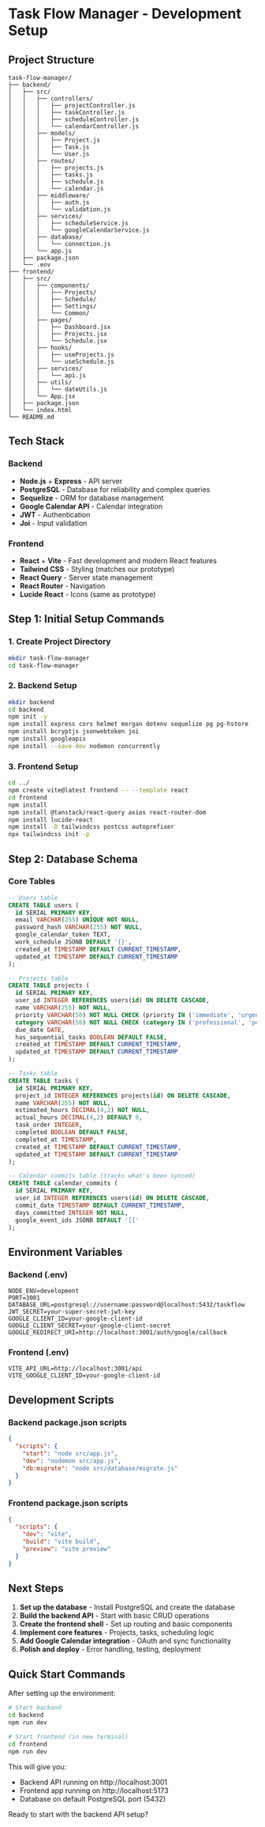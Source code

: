 # Task Flow Manager - Development Setup

## Project Structure

```
task-flow-manager/
├── backend/
│   ├── src/
│   │   ├── controllers/
│   │   │   ├── projectController.js
│   │   │   ├── taskController.js
│   │   │   ├── scheduleController.js
│   │   │   └── calendarController.js
│   │   ├── models/
│   │   │   ├── Project.js
│   │   │   ├── Task.js
│   │   │   └── User.js
│   │   ├── routes/
│   │   │   ├── projects.js
│   │   │   ├── tasks.js
│   │   │   ├── schedule.js
│   │   │   └── calendar.js
│   │   ├── middleware/
│   │   │   ├── auth.js
│   │   │   └── validation.js
│   │   ├── services/
│   │   │   ├── scheduleService.js
│   │   │   └── googleCalendarService.js
│   │   ├── database/
│   │   │   └── connection.js
│   │   └── app.js
│   ├── package.json
│   └── .env
├── frontend/
│   ├── src/
│   │   ├── components/
│   │   │   ├── Projects/
│   │   │   ├── Schedule/
│   │   │   ├── Settings/
│   │   │   └── Common/
│   │   ├── pages/
│   │   │   ├── Dashboard.jsx
│   │   │   ├── Projects.jsx
│   │   │   └── Schedule.jsx
│   │   ├── hooks/
│   │   │   ├── useProjects.js
│   │   │   └── useSchedule.js
│   │   ├── services/
│   │   │   └── api.js
│   │   ├── utils/
│   │   │   └── dateUtils.js
│   │   └── App.jsx
│   ├── package.json
│   └── index.html
└── README.md
```

## Tech Stack

### Backend
- **Node.js** + **Express** - API server
- **PostgreSQL** - Database for reliability and complex queries
- **Sequelize** - ORM for database management
- **Google Calendar API** - Calendar integration
- **JWT** - Authentication
- **Joi** - Input validation

### Frontend
- **React** + **Vite** - Fast development and modern React features
- **Tailwind CSS** - Styling (matches our prototype)
- **React Query** - Server state management
- **React Router** - Navigation
- **Lucide React** - Icons (same as prototype)

## Step 1: Initial Setup Commands

### 1. Create Project Directory
```bash
mkdir task-flow-manager
cd task-flow-manager
```

### 2. Backend Setup
```bash
mkdir backend
cd backend
npm init -y
npm install express cors helmet morgan dotenv sequelize pg pg-hstore
npm install bcryptjs jsonwebtoken joi
npm install googleapis
npm install --save-dev nodemon concurrently
```

### 3. Frontend Setup
```bash
cd ../
npm create vite@latest frontend -- --template react
cd frontend
npm install
npm install @tanstack/react-query axios react-router-dom
npm install lucide-react
npm install -D tailwindcss postcss autoprefixer
npx tailwindcss init -p
```

## Step 2: Database Schema

### Core Tables
```sql
-- Users table
CREATE TABLE users (
  id SERIAL PRIMARY KEY,
  email VARCHAR(255) UNIQUE NOT NULL,
  password_hash VARCHAR(255) NOT NULL,
  google_calendar_token TEXT,
  work_schedule JSONB DEFAULT '{}',
  created_at TIMESTAMP DEFAULT CURRENT_TIMESTAMP,
  updated_at TIMESTAMP DEFAULT CURRENT_TIMESTAMP
);

-- Projects table
CREATE TABLE projects (
  id SERIAL PRIMARY KEY,
  user_id INTEGER REFERENCES users(id) ON DELETE CASCADE,
  name VARCHAR(255) NOT NULL,
  priority VARCHAR(50) NOT NULL CHECK (priority IN ('immediate', 'urgent', 'usual', 'if you have time', 'do whenever')),
  category VARCHAR(50) NOT NULL CHECK (category IN ('professional', 'personal', 'home', 'social')),
  due_date DATE,
  has_sequential_tasks BOOLEAN DEFAULT FALSE,
  created_at TIMESTAMP DEFAULT CURRENT_TIMESTAMP,
  updated_at TIMESTAMP DEFAULT CURRENT_TIMESTAMP
);

-- Tasks table
CREATE TABLE tasks (
  id SERIAL PRIMARY KEY,
  project_id INTEGER REFERENCES projects(id) ON DELETE CASCADE,
  name VARCHAR(255) NOT NULL,
  estimated_hours DECIMAL(4,2) NOT NULL,
  actual_hours DECIMAL(4,2) DEFAULT 0,
  task_order INTEGER,
  completed BOOLEAN DEFAULT FALSE,
  completed_at TIMESTAMP,
  created_at TIMESTAMP DEFAULT CURRENT_TIMESTAMP,
  updated_at TIMESTAMP DEFAULT CURRENT_TIMESTAMP
);

-- Calendar commits table (tracks what's been synced)
CREATE TABLE calendar_commits (
  id SERIAL PRIMARY KEY,
  user_id INTEGER REFERENCES users(id) ON DELETE CASCADE,
  commit_date TIMESTAMP DEFAULT CURRENT_TIMESTAMP,
  days_committed INTEGER NOT NULL,
  google_event_ids JSONB DEFAULT '[]'
);
```

## Environment Variables

### Backend (.env)
```env
NODE_ENV=development
PORT=3001
DATABASE_URL=postgresql://username:password@localhost:5432/taskflow
JWT_SECRET=your-super-secret-jwt-key
GOOGLE_CLIENT_ID=your-google-client-id
GOOGLE_CLIENT_SECRET=your-google-client-secret
GOOGLE_REDIRECT_URI=http://localhost:3001/auth/google/callback
```

### Frontend (.env)
```env
VITE_API_URL=http://localhost:3001/api
VITE_GOOGLE_CLIENT_ID=your-google-client-id
```

## Development Scripts

### Backend package.json scripts
```json
{
  "scripts": {
    "start": "node src/app.js",
    "dev": "nodemon src/app.js",
    "db:migrate": "node src/database/migrate.js"
  }
}
```

### Frontend package.json scripts
```json
{
  "scripts": {
    "dev": "vite",
    "build": "vite build",
    "preview": "vite preview"
  }
}
```

## Next Steps

1. **Set up the database** - Install PostgreSQL and create the database
2. **Build the backend API** - Start with basic CRUD operations
3. **Create the frontend shell** - Set up routing and basic components
4. **Implement core features** - Projects, tasks, scheduling logic
5. **Add Google Calendar integration** - OAuth and sync functionality
6. **Polish and deploy** - Error handling, testing, deployment

## Quick Start Commands

After setting up the environment:

```bash
# Start backend
cd backend
npm run dev

# Start frontend (in new terminal)
cd frontend
npm run dev
```

This will give you:
- Backend API running on http://localhost:3001
- Frontend app running on http://localhost:5173
- Database on default PostgreSQL port (5432)

Ready to start with the backend API setup?